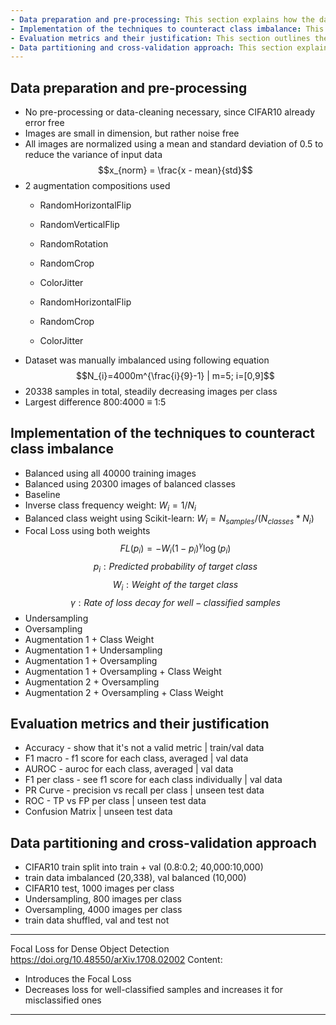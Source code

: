 ```yaml
---
- Data preparation and pre-processing: This section explains how the data is prepared and pre-processed, including any necessary data cleaning, normalization, and augmentation techniques.
- Implementation of the techniques to counteract class imbalance: This section describes the techniques used to counteract class imbalance in the CIFAR10 dataset, including over-sampling, under-sampling, and cost-sensitive learning.
- Evaluation metrics and their justification: This section outlines the evaluation metrics used to assess the performance of each technique, and explains the rationale for choosing these metrics.
- Data partitioning and cross-validation approach: This section explains how the data is split into training and testing sets, and the cross-validation approach used to ensure the robustness of the results.
---
```


## Data preparation and pre-processing
- No pre-processing or data-cleaning necessary, since CIFAR10 already error free
- Images are small in dimension, but rather noise free
- All images are normalized using a mean and standard deviation of 0.5 to reduce the variance of input data
$$x_{norm} = \frac{x - mean}{std}$$
- 2 augmentation compositions used
	- RandomHorizontalFlip
	- RandomVerticalFlip
	- RandomRotation
	- RandomCrop
	- ColorJitter

	- RandomHorizontalFlip
	- RandomCrop
	- ColorJitter
- Dataset was manually imbalanced using following equation
$$N_{i}=4000m^{\frac{i}{9}-1} | m=5; i=[0,9]$$
- 20338 samples in total, steadily decreasing images per class
- Largest difference 800:4000 $\equiv$ 1:5

## Implementation of the techniques to counteract class imbalance
- Balanced using all 40000 training images
- Balanced using 20300 images of balanced classes
- Baseline 
- Inverse class frequency weight: $W_{i}=1/N_{i}$
- Balanced class weight using Scikit-learn: $W_{i}=N_{samples}/(N_{classes}*N_{i})$
- Focal Loss using both weights
$$FL(p_i) = -W_i (1 - p_i)^\gamma \log(p_i)$$
$$p_i: Predicted\ probability\ of\ target\ class$$
$$W_i: Weight\ of\ the\ target\ class$$
$$\gamma:Rate\ of\ loss\ decay\ for\ well-classified\ samples$$
- Undersampling
- Oversampling
- Augmentation 1 + Class Weight
- Augmentation 1 + Undersampling
- Augmentation 1 + Oversampling
- Augmentation 1 + Oversampling + Class Weight
- Augmentation 2 + Oversampling
- Augmentation 2 + Oversampling + Class Weight

## Evaluation metrics and their justification
- Accuracy - show that it's not a valid metric | train/val data
- F1 macro - f1 score for each class, averaged | val data
- AUROC - auroc for each class, averaged | val data
- F1 per class - see f1 score for each class individually | val data
- PR Curve - precision vs recall per class | unseen test data
- ROC - TP vs FP per class | unseen test data
- Confusion Matrix | unseen test data

## Data partitioning and cross-validation approach
- CIFAR10 train split into train + val (0.8:0.2; 40,000:10,000)
- train data imbalanced (20,338), val balanced (10,000)
- CIFAR10 test, 1000 images per class
- Undersampling, 800 images per class
- Oversampling, 4000 images per class
- train data shuffled, val and test not


---
Focal Loss for Dense Object Detection
https://doi.org/10.48550/arXiv.1708.02002
Content:
- Introduces the Focal Loss
- Decreases loss for well-classified samples and increases it for misclassified ones
---